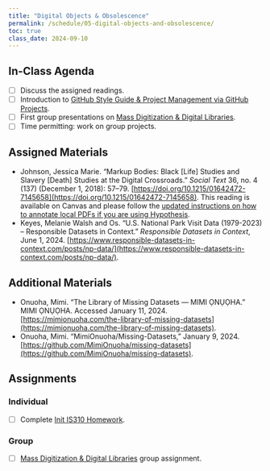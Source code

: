 ```yaml
---
title: "Digital Objects & Obsolescence"
permalink: /schedule/05-digital-objects-and-obsolescence/
toc: true
class_date: 2024-09-10
---
```


## In-Class Agenda

- [ ] Discuss the assigned readings.
- [ ] Introduction to [GitHub Style Guide & Project Management via GitHub Projects]({{site.baseurl}}/assessments/05-github-style-guide/).
- [ ] First group presentations on [Mass Digitization & Digital Libraries]({{site.baseurl}}/collecting-digitizing-culture).
- [ ] Time permitting: work on group projects.

## Assigned Materials

- Johnson, Jessica Marie. “Markup Bodies: Black [Life] Studies and Slavery [Death] Studies at the Digital Crossroads.” *Social Text* 36, no. 4 (137) (December 1, 2018): 57–79. [https://doi.org/10.1215/01642472-7145658](https://doi.org/10.1215/01642472-7145658). This reading is available on Canvas and please follow the [updated instructions on how to annotate local PDFs if you are using Hypothesis]({{site.baseurl}}/materials/introducing-humanities-computing/01-course-tools/#using-hypothesis-on-local-pdfs).
- Keyes, Melanie Walsh and Os. “U.S. National Park Visit Data (1979-2023) – Responsible Datasets in Context.” *Responsible Datasets in Context*, June 1, 2024. [https://www.responsible-datasets-in-context.com/posts/np-data/](https://www.responsible-datasets-in-context.com/posts/np-data/).

## Additional Materials

- Onuoha, Mimi. “The Library of Missing Datasets — MIMI ỌNỤỌHA.” MIMI   ỌNỤỌHA. Accessed January 11, 2024. [https://mimionuoha.com/the-library-of-missing-datasets](https://mimionuoha.com/the-library-of-missing-datasets).
- Onuoha, Mimi. “MimiOnuoha/Missing-Datasets,” January 9, 2024. [https://github.com/MimiOnuoha/missing-datasets](https://github.com/MimiOnuoha/missing-datasets).

## Assignments

### Individual

- [ ] Complete [Init IS310 Homework]({{site.baseurl}}/materials/introducing-humanities-computing/03-intro-versioning-git/#homework-init-is310).

### Group

- [ ] [Mass Digitization & Digital Libraries]({{site.baseurl}}/collecting-digitizing-culture) group assignment.